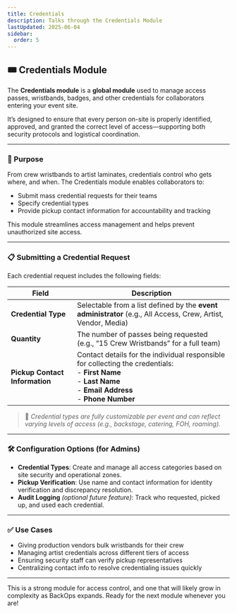 ```yaml
---
title: Credentials
description: Talks through the Credentials Module
lastUpdated: 2025-06-04
sidebar:
  order: 5
---
```


## 🎟️ Credentials Module

The **Credentials module** is a **global module** used to manage access passes, wristbands, badges, and other credentials for collaborators entering your event site.

It’s designed to ensure that every person on-site is properly identified, approved, and granted the correct level of access—supporting both security protocols and logistical coordination.

---

### 🧭 Purpose

From crew wristbands to artist laminates, credentials control who gets where, and when. The Credentials module enables collaborators to:

- Submit mass credential requests for their teams
- Specify credential types
- Provide pickup contact information for accountability and tracking

This module streamlines access management and helps prevent unauthorized site access.

---

### 📋 Submitting a Credential Request

Each credential request includes the following fields:

| Field                          | Description                                                                                                                                                                |
| ------------------------------ | -------------------------------------------------------------------------------------------------------------------------------------------------------------------------- |
| **Credential Type**            | Selectable from a list defined by the **event administrator** (e.g., All Access, Crew, Artist, Vendor, Media)                                                              |
| **Quantity**                   | The number of passes being requested (e.g., “15 Crew Wristbands” for a full team)                                                                                          |
| **Pickup Contact Information** | Contact details for the individual responsible for collecting the credentials: <br> - **First Name** <br> - **Last Name** <br> - **Email Address** <br> - **Phone Number** |

> 🔐 _Credential types are fully customizable per event and can reflect varying levels of access (e.g., backstage, catering, FOH, roaming)._

---

### 🛠️ Configuration Options (for Admins)

- **Credential Types**: Create and manage all access categories based on site security and operational zones.
- **Pickup Verification**: Use name and contact information for identity verification and discrepancy resolution.
- **Audit Logging** _(optional future feature)_: Track who requested, picked up, and used each credential.

---

### ✅ Use Cases

- Giving production vendors bulk wristbands for their crew
- Managing artist credentials across different tiers of access
- Ensuring security staff can verify pickup representatives
- Centralizing contact info to resolve credentialing issues quickly

---

This is a strong module for access control, and one that will likely grow in complexity as BackOps expands. Ready for the next module whenever you are!
